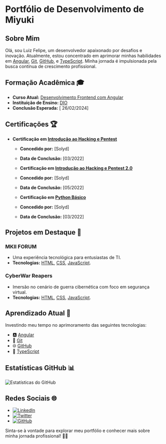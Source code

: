 # Portfólio de Desenvolvimento de Miyuki

## Sobre Mim
Olá, sou Luiz Felipe, um desenvolvedor apaixonado por desafios e inovação. Atualmente, estou concentrado em aprimorar minhas habilidades em [Angular](https://angular.io/), [Git](https://git-scm.com/), [GitHub](https://github.com/), e [TypeScript](https://www.typescriptlang.org/). Minha jornada é impulsionada pela busca contínua de crescimento profissional.

## Formação Acadêmica 🎓
- **Curso Atual:** [Desenvolvimento Frontend com Angular](https://web.dio.me/track/7a55c727-bb2a-42a7-831b-6c38b4e83868)
- **Instituição de Ensino:** [DIO](https://www.dio.me/)
- **Conclusão Esperada:** [ 26/02/2024]

## Certificações 🏆
- **Certificação em [Introdução ao Hacking e Pentest](solyd.com.br/verificar/TsvbAcnHwC)**
  - **Concedido por:** [Solyd]
  - **Data de Conclusão:** [03/2022]

  - **Certificação em [Introdução ao Hacking e Pentest 2.0](solyd.com.br/verificar/mMLRSInmiR)**
  - **Concedido por:** [Solyd]
  - **Data de Conclusão:** [05/2022]

  - **Certificação em [Python Básico](solyd.com.br/verificar/vY3Ww4rxo4)**
  - **Concedido por:** [Solyd]
  - **Data de Conclusão:** [03/2022]

## Projetos em Destaque 🚧
### MKII FORUM
- Uma experiência tecnológica para entusiastas de TI.
- **Tecnologias:** [HTML](https://developer.mozilla.org/en-US/docs/Web/HTML), [CSS](https://developer.mozilla.org/en-US/docs/Web/CSS), [JavaScript](https://developer.mozilla.org/en-US/docs/Web/JavaScript).

### CyberWar Reapers
- Imersão no cenário de guerra cibernética com foco em segurança virtual.
- **Tecnologias:** [HTML](https://developer.mozilla.org/en-US/docs/Web/HTML), [CSS](https://developer.mozilla.org/en-US/docs/Web/CSS), [JavaScript](https://developer.mozilla.org/en-US/docs/Web/JavaScript).

## Aprendizado Atual 🚀
Investindo meu tempo no aprimoramento das seguintes tecnologias:
- 🅰️ [Angular](https://angular.io/)
- 📂 [Git](https://git-scm.com/)
- 🌐 [GitHub](https://github.com/)
- 📘 [TypeScript](https://www.typescriptlang.org/)

## Estatísticas GitHub 📊
![Estatísticas do GitHub](https://github-readme-stats.vercel.app/api?username=miyukixyz&show_icons=true&count_private=true&hide=prs&theme=radical)

## Redes Sociais 🌐
- [![LinkedIn](https://img.shields.io/badge/LinkedIn-Connect-blue)](https://www.linkedin.com/in/luiz-felipe-b49b462a7/)
- [![Twitter](https://img.shields.io/badge/Twitter-Follow-blue)](https://twitter.com/miyukixysz)
- [![GitHub](https://img.shields.io/badge/GitHub-Follow-blue)](https://github.com/miyukixyz)

Sinta-se à vontade para explorar meu portfólio e conhecer mais sobre minha jornada profissional! 🚀✨
